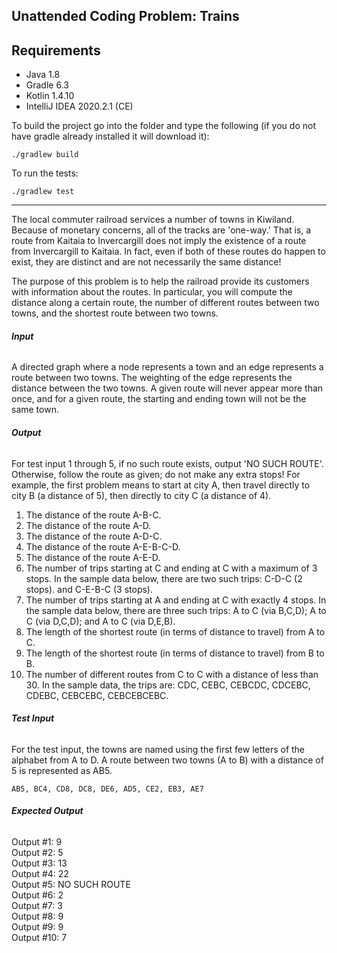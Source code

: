 ## **Unattended Coding Problem: Trains**

## Requirements

*   Java 1.8
*   Gradle 6.3
*   Kotlin 1.4.10
*   IntelliJ IDEA 2020.2.1 (CE)
    
To build the project go into the folder and type the following
(if you do not have gradle already installed it will download it):

    ./gradlew build
    
To run the tests:

    ./gradlew test
    
***
The local commuter railroad services a number of towns in Kiwiland. Because of monetary concerns, all of the tracks are 'one-way.' That is, a route from Kaitaia to Invercargill does not imply the existence of a route from Invercargill to Kaitaia. In fact, even if both of these routes do happen to exist, they are distinct and are not necessarily the same distance!

The purpose of this problem is to help the railroad provide its customers with information about the routes. In particular, you will compute the distance along a certain route, the number of different routes between two towns, and the shortest route between two towns.

###### **Input**

A directed graph where a node represents a town and an edge represents a route between two towns. The weighting of the edge represents the distance between the two towns. A given route will never appear more than once, and for a given route, the starting and ending town will not be the same town.

###### **Output**

For test input 1 through 5, if no such route exists, output 'NO SUCH ROUTE'. Otherwise, follow the route as given; do not make any extra stops! For example, the first problem means to start at city A, then travel directly to city B (a distance of 5), then directly to city C (a distance of 4).
1. The distance of the route A-B-C.
2. The distance of the route A-D.
3. The distance of the route A-D-C.
4. The distance of the route A-E-B-C-D.
5. The distance of the route A-E-D.
6. The number of trips starting at C and ending at C with a maximum of 3 stops. In the sample data below, there are two such trips: C-D-C (2 stops). and C-E-B-C (3 stops).
7. The number of trips starting at A and ending at C with exactly 4 stops. In the sample data below, there are three such trips: A to C (via B,C,D); A to C (via D,C,D); and A to C (via D,E,B).
8. The length of the shortest route (in terms of distance to travel) from A to C.
9. The length of the shortest route (in terms of distance to travel) from B to B.
10. The number of different routes from C to C with a distance of less than 30. In the sample data, the trips are: CDC, CEBC, CEBCDC, CDCEBC,
CDEBC, CEBCEBC, CEBCEBCEBC.

###### **Test Input**

For the test input, the towns are named using the first few letters of the alphabet from A to D. A route between two towns (A to B) with a distance of 5 is represented as AB5.

`AB5, BC4, CD8, DC8, DE6, AD5, CE2, EB3, AE7`

###### **Expected Output**  
 
Output #1: 9\
Output #2: 5\
Output #3: 13\
Output #4: 22\
Output #5: NO SUCH ROUTE\
Output #6: 2\
Output #7: 3\
Output #8: 9\
Output #9: 9\
Output #10: 7
